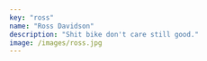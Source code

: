 ```yaml
---
key: "ross"
name: "Ross Davidson"
description: "Shit bike don't care still good."
image: /images/ross.jpg
---
```


